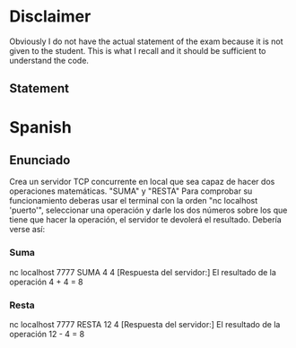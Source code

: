 # Disclaimer
Obviously I do not have the actual statement of the exam because it is not given to the student.
This is what I recall and it should be sufficient to understand the code.
## Statement
# Spanish
## Enunciado
Crea un servidor TCP concurrente en local que sea capaz de hacer dos operaciones matemáticas. "SUMA" y "RESTA" 
Para comprobar su funcionamiento deberas usar el terminal con la orden "nc localhost 'puerto'", seleccionar una operación
y darle los dos números sobre los que tiene que hacer la operación, el servidor te devolerá el resultado. Debería verse así:

### Suma
nc localhost 7777
SUMA
4
4
[Respuesta del servidor:] El resultado de la operación 4 + 4 = 8
### Resta
nc localhost 7777
RESTA
12
4 
[Respuesta del servidor:] El resultado de la operación 12 - 4 = 8
